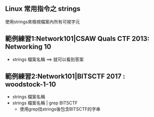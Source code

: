 
## Linux 常用指令之 strings

使用strings來檢視檔案內所有可視字元


## 範例練習1:Network101|CSAW Quals CTF 2013: Networking 10
- strings 檔案名稱  ==> 就可以看到答案

## 範例練習2:Network101|BITSCTF 2017 : woodstock-1-10
- strings 檔案名稱
- strings 檔案名稱 | grep BITSCTF
  - 使用grep找strings後包含BITSCTF的字串
  
 
